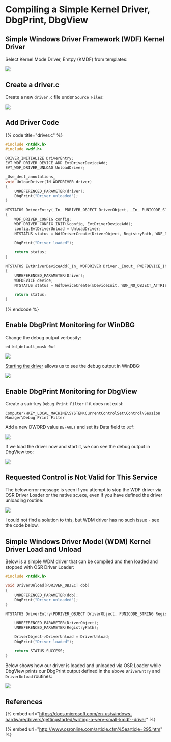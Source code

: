 # Compiling a Simple Kernel Driver, DbgPrint, DbgView

## Simple Windows Driver Framework \(WDF\) Kernel Driver

Select Kernel Mode Driver, Emtpy \(KMDF\) from templates:

![](../../.gitbook/assets/image%20%28509%29.png)

## Create a driver.c

Create a new `driver.c` file under `Source Files`:

![](../../.gitbook/assets/image%20%2881%29.png)

## Add Driver Code

{% code title="driver.c" %}
```c
#include <ntddk.h>
#include <wdf.h>

DRIVER_INITIALIZE DriverEntry;
EVT_WDF_DRIVER_DEVICE_ADD EvtDriverDeviceAdd;
EVT_WDF_DRIVER_UNLOAD UnloadDriver;

_Use_decl_annotations_
void UnloadDriver(IN WDFDRIVER driver)
{
    UNREFERENCED_PARAMETER(driver);
    DbgPrint("Driver unloaded");
}

NTSTATUS DriverEntry(_In_ PDRIVER_OBJECT DriverObject, _In_ PUNICODE_STRING RegistryPath)
{
    WDF_DRIVER_CONFIG config;
    WDF_DRIVER_CONFIG_INIT(&config, EvtDriverDeviceAdd);
    config.EvtDriverUnload = UnloadDriver;
    NTSTATUS status = WdfDriverCreate(DriverObject, RegistryPath, WDF_NO_OBJECT_ATTRIBUTES, &config, WDF_NO_HANDLE);
    
    DbgPrint("Driver loaded");

    return status;
}

NTSTATUS EvtDriverDeviceAdd(_In_ WDFDRIVER Driver,_Inout_ PWDFDEVICE_INIT DeviceInit)
{
    UNREFERENCED_PARAMETER(Driver);
    WDFDEVICE device;
    NTSTATUS status = WdfDeviceCreate(&DeviceInit, WDF_NO_OBJECT_ATTRIBUTES, &device);
    
    return status;
}
```
{% endcode %}

## Enable DbgPrint Monitoring for WinDBG

Change the debug output verbosity:

```text
ed kd_default_mask 0xf
```

![](../../.gitbook/assets/image%20%2858%29.png)

[Starting the driver](loading-a-windows-kernel-driver-to-windows-10.md) allows us to see the debug output in WinDBG:

![](../../.gitbook/assets/image%20%28446%29.png)

## Enable DbgPrint Monitoring for DbgView

Create a sub-key `Debug Print Filter` if it does not exist:

```text
Computer\HKEY_LOCAL_MACHINE\SYSTEM\CurrentControlSet\Control\Session Manager\Debug Print Filter
```

Add a new DWORD value `DEFAULT` and set its Data field to `0xf`:

![](../../.gitbook/assets/image%20%28413%29.png)

If we load the driver now and start it, we can see the debug output in DbgView too:

![](../../.gitbook/assets/image%20%28175%29.png)

## Requested Control is Not Valid for This Service

The below error message is seen if you attempt to stop the WDF driver via OSR Driver Loader or the native sc.exe, even if you have defined the driver unloading routine:

![](../../.gitbook/assets/image%20%28136%29.png)

I could not find a solution to this, but WDM driver has no such issue - see the code below.

## Simple Windows Driver Model \(WDM\) Kernel Driver Load and Unload

Below is a simple WDM driver that can be compiled and then loaded and stopped with OSR Driver Loader:

```c
#include <ntddk.h>

void DriverUnload(PDRIVER_OBJECT dob)
{
	UNREFERENCED_PARAMETER(dob);
	DbgPrint("Driver unloaded");
}

NTSTATUS DriverEntry(PDRIVER_OBJECT DriverObject, PUNICODE_STRING RegistryPath) {

	UNREFERENCED_PARAMETER(DriverObject);
	UNREFERENCED_PARAMETER(RegistryPath);

	DriverObject->DriverUnload = DriverUnload;
	DbgPrint("Driver loaded");

	return STATUS_SUCCESS;
}
```

Below shows how our driver is loaded and unloaded via OSR Loader while DbgView prints our DbgPrint output defined in the above `DriverEntry` and `DriverUnload` routines:

![](../../.gitbook/assets/image%20%28503%29.png)

## References

{% embed url="https://docs.microsoft.com/en-us/windows-hardware/drivers/gettingstarted/writing-a-very-small-kmdf--driver" %}

{% embed url="http://www.osronline.com/article.cfm%5earticle=295.htm" %}

